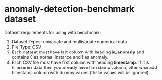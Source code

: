# anomaly-detection-benchmark dataset
Dataset requirements for using with benchmark:
1. Dataset Types: univariate and multivariate numerical data
2. File Type: CSV
3. Each dataset must have last column with heading **is_anomaly** and contains 0 as normal instance and 1 as anomaly.
4. Each CSV file must have first column with heading **timestamp**. If it is timeseries data then you already have timestamp column, otherwise add timestamp column with dummy values (these values will be ignored).
